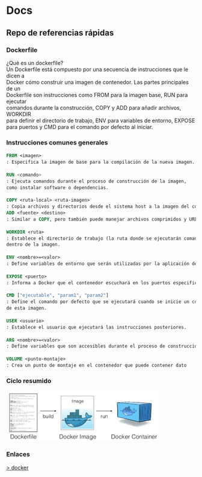 # Docs

## Repo de referencias rápidas

### Dockerfile
¿Qué es un dockerfile?  
Un Dockerfile está compuesto por una secuencia de instrucciones que le dicen a  
Docker cómo construir una imagen de contenedor. Las partes principales de un   
Dockerfile son instrucciones como FROM para la imagen base, RUN para ejecutar   
comandos durante la construcción, COPY y ADD para añadir archivos, WORKDIR   
para definir el directorio de trabajo, ENV para variables de entorno, EXPOSE
para puertos y CMD para el comando por defecto al iniciar.  

### Instrucciones comunes generales
```dockerfile
FROM <imagen>
: Especifica la imagen de base para la compilación de la nueva imagen. 

RUN <comando>
: Ejecuta comandos durante el proceso de construcción de la imagen,
como instalar software o dependencias. 

COPY <ruta-local> <ruta-imagen>
: Copia archivos y directorios desde el sistema host a la imagen del contenedor. 
ADD <fuente> <destino>
: Similar a COPY, pero también puede manejar archivos comprimidos y URLs. 

WORKDIR <ruta>
: Establece el directorio de trabajo (la ruta donde se ejecutarán comandos posteriores)
dentro de la imagen. 

ENV <nombre>=<valor>
: Define variables de entorno que serán utilizadas por la aplicación dentro del contenedor. 

EXPOSE <puerto>
: Informa a Docker que el contenedor escuchará en los puertos especificados. 

CMD ["ejecutable", "param1", "param2"]
: Define el comando por defecto que se ejecutará cuando se inicie un contenedor a partir 
de esta imagen. 

USER <usuario>
: Establece el usuario que ejecutará las instrucciones posteriores. 

ARG <nombre>=<valor>
: Define variables que son accesibles durante el proceso de construcción de la imagen. 

VOLUME <punto-montaje>
: Crea un punto de montaje en el contenedor que puede contener dato
```

### Ciclo resumido
![Ciclo](/public/ciclo_simple.jpg)

### Enlaces
[> docker](/docs/docker.md)
